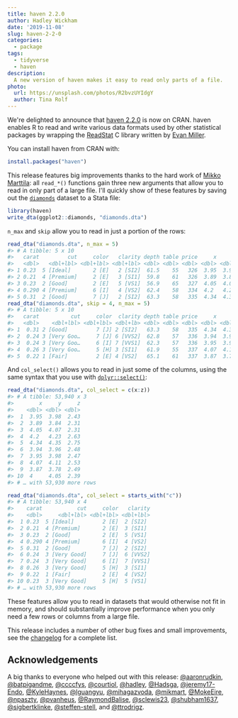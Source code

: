 ```yaml
---
title: haven 2.2.0
author: Hadley Wickham
date: '2019-11-08'
slug: haven-2-2-0
categories:
  - package
tags:
  - tidyverse
  - haven
description:
  A new version of haven makes it easy to read only parts of a file.
photo:
  url: https://unsplash.com/photos/R2bvzUYIdgY
  author: Tina Rolf
---
```




We're delighted to announce that [haven 2.2.0](https://haven.tidyverse.org/) is now on CRAN. haven enables R to read and write various data formats used by other statistical packages by wrapping the [ReadStat](https://github.com/WizardMac/ReadStat) C library written by [Evan Miller](https://www.evanmiller.org/). 

You can install haven from CRAN with:


```r
install.packages("haven")
```

This release features big improvements thanks to the hard work of [Mikko Marttila](https://github.com/mikmart): all `read_*()` functions gain three new arguments that allow you to read in only part of a large file. I'll quickly show of these features by saving out the [`diamonds`](https://ggplot2.tidyverse.org/reference/diamonds.html) dataset to a Stata file:


```r
library(haven)
write_dta(ggplot2::diamonds, "diamonds.dta")
```

`n_max` and `skip` allow you to read in just a portion of the rows:


```r
read_dta("diamonds.dta", n_max = 5)
#> # A tibble: 5 x 10
#>   carat         cut     color   clarity depth table price     x     y     z
#>   <dbl>   <dbl+lbl> <dbl+lbl> <dbl+lbl> <dbl> <dbl> <dbl> <dbl> <dbl> <dbl>
#> 1 0.23  5 [Ideal]       2 [E]   2 [SI2]  61.5    55   326  3.95  3.98  2.43
#> 2 0.21  4 [Premium]     2 [E]   3 [SI1]  59.8    61   326  3.89  3.84  2.31
#> 3 0.23  2 [Good]        2 [E]   5 [VS1]  56.9    65   327  4.05  4.07  2.31
#> 4 0.290 4 [Premium]     6 [I]   4 [VS2]  62.4    58   334  4.2   4.23  2.63
#> 5 0.31  2 [Good]        7 [J]   2 [SI2]  63.3    58   335  4.34  4.35  2.75
read_dta("diamonds.dta", skip = 4, n_max = 5)
#> # A tibble: 5 x 10
#>   carat          cut     color  clarity depth table price     x     y     z
#>   <dbl>    <dbl+lbl> <dbl+lbl> <dbl+lb> <dbl> <dbl> <dbl> <dbl> <dbl> <dbl>
#> 1  0.31 2 [Good]         7 [J] 2 [SI2]   63.3    58   335  4.34  4.35  2.75
#> 2  0.24 3 [Very Goo…     7 [J] 6 [VVS2]  62.8    57   336  3.94  3.96  2.48
#> 3  0.24 3 [Very Goo…     6 [I] 7 [VVS1]  62.3    57   336  3.95  3.98  2.47
#> 4  0.26 3 [Very Goo…     5 [H] 3 [SI1]   61.9    55   337  4.07  4.11  2.53
#> 5  0.22 1 [Fair]         2 [E] 4 [VS2]   65.1    61   337  3.87  3.78  2.49
```

And `col_select()` allows you to read in just some of the columns, using the same syntax that you use with [`dplyr::select()`](https://dplyr.tidyverse.org/reference/select.html):


```r
read_dta("diamonds.dta", col_select = c(x:z))
#> # A tibble: 53,940 x 3
#>        x     y     z
#>    <dbl> <dbl> <dbl>
#>  1  3.95  3.98  2.43
#>  2  3.89  3.84  2.31
#>  3  4.05  4.07  2.31
#>  4  4.2   4.23  2.63
#>  5  4.34  4.35  2.75
#>  6  3.94  3.96  2.48
#>  7  3.95  3.98  2.47
#>  8  4.07  4.11  2.53
#>  9  3.87  3.78  2.49
#> 10  4     4.05  2.39
#> # … with 53,930 more rows

read_dta("diamonds.dta", col_select = starts_with("c"))
#> # A tibble: 53,940 x 4
#>    carat           cut     color   clarity
#>    <dbl>     <dbl+lbl> <dbl+lbl> <dbl+lbl>
#>  1 0.23  5 [Ideal]         2 [E]  2 [SI2] 
#>  2 0.21  4 [Premium]       2 [E]  3 [SI1] 
#>  3 0.23  2 [Good]          2 [E]  5 [VS1] 
#>  4 0.290 4 [Premium]       6 [I]  4 [VS2] 
#>  5 0.31  2 [Good]          7 [J]  2 [SI2] 
#>  6 0.24  3 [Very Good]     7 [J]  6 [VVS2]
#>  7 0.24  3 [Very Good]     6 [I]  7 [VVS1]
#>  8 0.26  3 [Very Good]     5 [H]  3 [SI1] 
#>  9 0.22  1 [Fair]          2 [E]  4 [VS2] 
#> 10 0.23  3 [Very Good]     5 [H]  5 [VS1] 
#> # … with 53,930 more rows
```

These features allow you to read in datasets that would otherwise not fit in memory, and should substantially improve performance when you only need a few rows or columns from a large file.

This release includes a number of other bug fixes and small improvements, see the [changelog](https://haven.tidyverse.org/news/index.html) for a complete list.

## Acknowledgements

A big thanks to everyone who helped out with this release: 
 [&#x0040;aaronrudkin](https://github.com/aaronrudkin), [&#x0040;batpigandme](https://github.com/batpigandme), [&#x0040;ccccfys](https://github.com/ccccfys), [&#x0040;courtiol](https://github.com/courtiol), [&#x0040;hadley](https://github.com/hadley), [&#x0040;Hadsga](https://github.com/Hadsga), [&#x0040;jeremy17-Endo](https://github.com/jeremy17-Endo), [&#x0040;KyleHaynes](https://github.com/KyleHaynes), [&#x0040;lguangyu](https://github.com/lguangyu), [&#x0040;mihagazvoda](https://github.com/mihagazvoda), [&#x0040;mikmart](https://github.com/mikmart), [&#x0040;MokeEire](https://github.com/MokeEire), [&#x0040;npaszty](https://github.com/npaszty), [&#x0040;pvanheus](https://github.com/pvanheus), [&#x0040;RaymondBalise](https://github.com/RaymondBalise), [&#x0040;sclewis23](https://github.com/sclewis23), [&#x0040;shubham1637](https://github.com/shubham1637), [&#x0040;sigbertklinke](https://github.com/sigbertklinke), [&#x0040;steffen-stell](https://github.com/steffen-stell), and [&#x0040;ttrodrigz](https://github.com/ttrodrigz).
